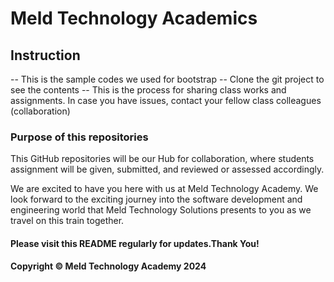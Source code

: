 # Meld Technology Academics

## Instruction

-- This is the sample codes we used for bootstrap 
-- Clone the git project to see the contents
-- This is the process for sharing class works and assignments. In case you have issues, contact your fellow class colleagues (collaboration)


### Purpose of this repositories
This GitHub repositories will be our Hub for collaboration,
where students assignment will be given, submitted, and reviewed
or assessed accordingly.

We are excited to have you here with us at Meld Technology Academy.
We look forward to the exciting journey into the software development
and engineering world that Meld Technology Solutions presents to you
as we travel on this train together.

#### Please visit this README regularly for updates.Thank You!

#### Copyright &copy; Meld Technology Academy 2024